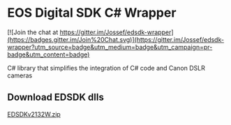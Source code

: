 
# EOS Digital SDK C# Wrapper 

[![Join the chat at https://gitter.im/Jossef/edsdk-wrapper](https://badges.gitter.im/Join%20Chat.svg)](https://gitter.im/Jossef/edsdk-wrapper?utm_source=badge&utm_medium=badge&utm_campaign=pr-badge&utm_content=badge)


C# library that simplifies the integration of C# code and Canon DSLR cameras


## Download EDSDK dlls

[EDSDKv2132W.zip](https://drive.google.com/file/d/0B2s5MYtG6CQuQ00tQjJRSFpvM1E/view?usp=sharing)

